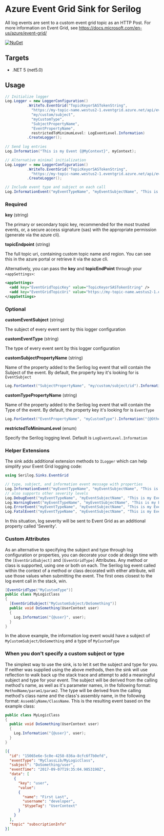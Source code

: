 # Azure Event Grid Sink for Serilog

All log events are sent to a custom event grid topic as an HTTP Post. For more information on Event Grid, see https://docs.microsoft.com/en-us/azure/event-grid/

[![NuGet](https://img.shields.io/nuget/v/Serilog.Sinks.AzureEventGrid.svg)](https://www.nuget.org/packages/Serilog.Sinks.AzureEventGrid/)

## Targets

* .NET 5 (net5.0)

## Usage

```csharp
// Initialize logger
Log.Logger = new LoggerConfiguration()
          .WriteTo.EventGrid("TopicKeyorSASTokenString", 
            "https://my-topic-name.westus2-1.eventgrid.azure.net/api/events",
            "my/custom/subject",
            "myCustomType",
            "SubjectPropertyName",
            "EventPropertyName",
            restrictedToMinimumLevel: LogEventLevel.Information)
          .CreateLogger();
  
// Send log entries
Log.Information("This is my Event {@MyContext}", myContext);

// Alternative minimal initialization
Log.Logger = new LoggerConfiguration()
          .WriteTo.EventGrid("TopicKeyorSASTokenString", 
            "https://my-topic-name.westus2-1.eventgrid.azure.net/api/events")
          .CreateLogger();

// Include event type and subject on each call
Log.InformationEvent("myEventTypeName", "myEventSubjectName", "This is my Event {@MyContext}", myContext);
```

### Required

**key** (string)

The primary or secondary topic key, recommended for the most trusted events, or, a secure access signature (sas) with the appropriate permission (generate via the azure cli).

**topicEndpoint** (string)

The full topic uri, containing custom topic name and region. You can see this in the azure portal or retrieve it via the azue cli.

Alternatively, you can pass the **key** and **topicEndPoint** through your `<appSettings>`: 

```xml
<appSettings>
  <add key="EventGridTopicKey" value="TopicKeyorSASTokenString" />
  <add key="EventGridTopicUri" value="https://my-topic-name.westus2-1.eventgrid.azure.net/api/events" />
</appSettings>
```

### Optional

**customEventSubject** (string)

The subject of every event sent by this logger configuration

**customEventType** (string)

The type of every event sent by this logger configuration

**customSubjectPropertyName** (string)

Name of the property added to the Serilog log event that will contain the Subject of the event. By default, the property key it's looking for is `EventSubject`

```csharp
Log.ForContext("SubjectPropertyName", "my/custom/subject/id").Information("{@OtherData}", otherData)
```

**customTypePropertyName** (string)

Name of the property added to the Serilog log event that will contain the Type of the event.  By default, the property key it's looking for is `EventType`

```csharp
Log.ForContext("EventPropertyName", "myCustomType").Information("{@OtherData}", otherData)
```

**restrictedToMinimumLevel** (enum)

Specify the Serilog logging level. Default is `LogEventLevel.Information`

### Helper Extensions

The sink adds additional extension methods to `ILogger` which can help simplify your Event Grid logging code:

```csharp
using Serilog.Sinks.EventGrid
```

```csharp
// type, subject, and information event message with properties
Log.InformationEvent("myEventTypeName", "myEventSubjectName", "This is my Event {@MyContext}", myContext);
// also supports other severity levels
Log.DebugEvent("myEventTypeName", "myEventSubjectName", "This is my Event {@MyContext}", myContext);
Log.WarningEvent("myEventTypeName", "myEventSubjectName", "This is my Event {@MyContext}", myContext);
Log.ErrorEvent("myEventTypeName", "myEventSubjectName", "This is my Event {@MyContext}", myContext);
Log.FatalEvent("myEventTypeName", "myEventSubjectName", "This is my Event {@MyContext}", myContext);
```

In this situation, log severity will be sent to Event Grid as an additional property called 'Severity'.

### Custom Attributes

As an alternative to specifying the subject and type through log configuration or properties, you can decorate your code at design time with the `[EventGridSubject]` and `[EventGridType]` Attributes. Any method or class is supported, using one or both on each. The Serilog log event called within the context of a method or class decorated with either attribute, will use those values when submitting the event. The first ones closest to the log event call in the stack, win.

```csharp
[EventGridType("MyCustomType")]
public class MyLogicClass
{ 
  [EventGridSubject("MyCustomSubject/DoSomething")]
  public void DoSomething(UserContext user)
  {
    Log.Information("{@user}", user);
  }
}
```

In the above example, the information log event would have a subject of `MyCustomSubject/DoSomething` and a type of `MyCustomType`

### When you don't specify a custom subject or type

The simplest way to use the sink, is to let it set the subject and type for you. If neither was supplied using the above methods, then the sink will use reflection to walk back up the stack trace and attempt to add a meaningful subject and type for your event. The subject will be derived from the calling method's name, as well as it's parameter names, in the following format: `MethodName/param1/param2`. The type will be derived from the calling method's class name and the class's assembly name, in the following format: `AssemblyName/ClassName`. This is the resulting event based on the example class:

```csharp
public class MyLogicClass
{ 
  public void DoSomething(UserContext user)
  {
    Log.Information("{@user}", user);
  }
}
```

```json
[{
  "id": "15065e6e-5c0e-4258-836a-8cfc6f7b0efd",
  "eventType": "MyClassLib/MyLogicClass",
  "subject": "DoSomething/user",
  "eventTime": "2017-09-07T19:35:04.9853198Z",
  "data": [
    {
      "key": "user",
      "value": 
      {
        "name": "First Last",
        "username": "developer",
        "$typeTag": "UserContext"
      }
    }
  ],
  "topic" "subscriptionInfo"
}]
```
